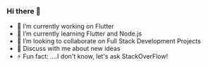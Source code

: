 ### Hi there 👋


- 🔭 I’m currently working on Flutter
- 🌱 I’m currently learning Flutter and Node.js
- 👯 I’m looking to collaborate on Full Stack Development Projects
- 💬 Discuss with me about new ideas
- ⚡ Fun fact: ....I don't know, let's ask StackOverFlow!
